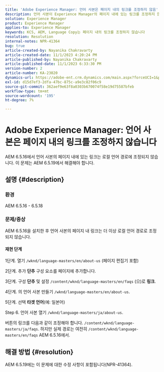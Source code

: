 ```yaml
---
title: 'Adobe Experience Manager: 언어 사본은 페이지 내의 링크를 조정하지 않음'
description: 언어 사본이 Experience Manager의 페이지 내에 있는 링크를 조정하지 않는 이유를 알아봅니다.
solution: Experience Manager
product: Experience Manager
applies-to: Experience Manager
keywords: KCS, AEM, Language Copy는 페이지 내의 링크를 조정하지 않습니다
resolution: Resolution
internal-notes: NPR-41364
bug: true
article-created-by: Nayanika Chakravarty
article-created-date: 11/1/2023 4:20:24 PM
article-published-by: Nayanika Chakravarty
article-published-date: 11/1/2023 6:33:30 PM
version-number: 2
article-number: KA-23020
dynamics-url: https://adobe-ent.crm.dynamics.com/main.aspx?forceUCI=1&pagetype=entityrecord&etn=knowledgearticle&id=4438a28e-d278-ee11-8179-6045bd0065f9
exl-id: d15d7ef3-2dfa-47bc-875c-a9e3c82f06c9
source-git-commit: 362aef9e63f8a0303b670074f58e19d75587bfeb
workflow-type: tm+mt
source-wordcount: '195'
ht-degree: 7%

---
```


# Adobe Experience Manager: 언어 사본은 페이지 내의 링크를 조정하지 않습니다


AEM 6.5.16에서 언어 사본의 페이지 내에 있는 링크는 로컬 언어 경로에 조정되지 않습니다. 이 문제는 AEM 6.5.19에서 해결해야 합니다.

## 설명 {#description}


### <b>환경</b>

AEM 6.5.16 - 6.5.18

### 문제/증상

AEM 6.5.16을 설치한 후 언어 사본의 페이지 내 링크는 더 이상 로컬 언어 경로로 조정되지 않습니다.

#### 재현 단계

1단계. 열기 `/wknd/language-masters/en/about-us` (페이지 편집기 포함)

2단계. 추가 <b>단추</b> 구성 요소를 페이지에 추가합니다.

3단계. 구성 <b>단추</b> 및 설정 `/content/wknd/language-masters/en/faqs` (으)로 <b>링크</b>.

4단계. 의 언어 사본 만들기 `/wknd/language-masters/en/about-us`.

5단계. 선택 <b>타겟 언어</b>(예: 일본어)

Step 6. 언어 사본 열기 `/wknd/language-masters/ja/about-us`.

버튼의 링크를 다음과 같이 조정해야 합니다. `/content/wknd/language-masters/ja/faqs`. 하지만 실제 경로는 여전히 `/content/wknd/language-masters/en/faqs` AEM 6.5.16에서.


## 해결 방법 {#resolution}


AEM 6.5.19에는 이 문제에 대한 수정 사항이 포함됩니다(NPR-41364).
